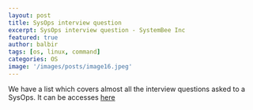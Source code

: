 ```yaml
---
layout: post
title: SysOps interview question
excerpt: SysOps interview question - SystemBee Inc
featured: true
author: balbir
tags: [os, linux, command]
categories: OS 
image: '/images/posts/image16.jpeg'
---
```


We have a list which covers almost all the interview questions asked to a SysOps. It can be accesses [here](https://github.com/chassing/linux-sysadmin-interview-questions#toc)
